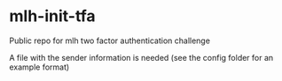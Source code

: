 # mlh-init-tfa
Public repo for mlh two factor authentication challenge


A file with the sender information is needed (see the config folder for an example format)
